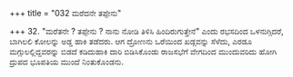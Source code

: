 +++
title = "032 ಮರೆದನೇ ತಪ್ಪೇನು"

+++
32. "ಮರೆತನೇ ? ತಪ್ಪೇನು ? ನಾನು ನೋಡಿ ತಿಳಿಸಿ ಹಿಂದಿರುಗುತ್ತೇನೆ" ಎಂದು ರಭಸದಿಂದ ಒಳನುಗ್ಗಿದರೆ, ಬಾಗಿಲಲಿ ಕೋಲನ್ನು ಅಡ್ಡ ಹಾಕಿ ತಡೆದರು. ಆಗ ದ್ರೋಣನು ಒರೆಯಿಂದ ಖಡ್ಗವನ್ನು ಸೆಳೆದು, ಎರಡೂ ಮಗ್ಗುಲಲ್ಲಿದ್ದವರನ್ನು ಬಿಡದೆ ಕಡಿದುಹಾಕಿ ದಾರಿ ಬಿಡಿಸಿಕೊಂಡು ರಾಜಸಭೆಗೆ ವೇಗದಿಂದ ಮುಂದುವರಿದು ಹೋಗಿ ದ್ರುಪದ ಭೂಪತಿಯ ಮುಂದೆ ನಿಂತುಕೊಂಡನು.